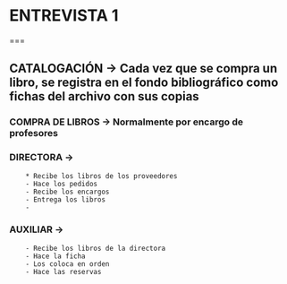 


# ENTREVISTA 1
===

## CATALOGACIÓN -> Cada vez que se compra un libro, se registra en el fondo bibliográfico como fichas del archivo con sus copias

### COMPRA DE LIBROS -> Normalmente por encargo de profesores

### DIRECTORA -> 
		* Recibe los libros de los proveedores
		- Hace los pedidos
		- Recibe los encargos
		- Entrega los libros
		- 


### AUXILIAR ->
		- Recibe los libros de la directora
		- Hace la ficha
		- Los coloca en orden
		- Hace las reservas


